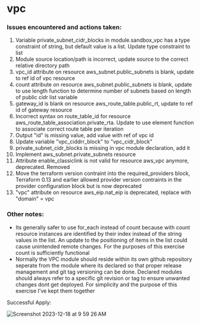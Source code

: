 # vpc

### Issues encountered and actions taken:

1. Variable private_subnet_cidr_blocks in module.sandbox_vpc has a type constraint of string, but default value is a list. Update type constraint to list
2. Module source location/path is incorrect, update source to the correct relative directory path
3. vpc_id attribute on resource aws_subnet.public_subnets is blank, update to ref id of vpc resource
4. count attribute on resource aws_subnet.public_subnets is blank, update to use length function to determine number of subnets based on length of public cidr list variable
5. gateway_id is blank on resource aws_route_table.public_rt, update to ref id of gateway resource
6. Incorrect syntax on route_table_id for resource aws_route_table_association.private_rta. Update to use element function to associate correct route table per iteration
7. Output "id" is missing value, add value with ref of vpc id
8. Update variable "vpc_ciddrr_block" to "vpc_cidr_block"
9. private_subnet_cidr_blocks is missing in vpc module declaration, add it
10. Implement aws_subnet.private_subnets resource
11. Attribute enable_classiclink is not valid for resource aws_vpc anymore, deprecated. Removed
12. Move the terraform version contraint into the required_providers block, Terraform 0.13 and earlier allowed provider version contraints in the provider configuration block but is now deprecated
13. "vpc" attribute on resource aws_eip.nat_eip is deprecated, replace with "domain" = vpc

### Other notes:

- Its generally safer to use for_each instead of count because with count resource instances are identified by their index instead of the string values in the list. An update to the positioning of items in the list could cause unintended remote changes. For the purposes of this exercise count is sufficiently functional
- Normally the VPC module should reside within its own github repository seperate from the module where its declared so that proper release management and git tag versioning can be done. Declared modules should always refer to a specific git revision or tag to ensure unwanted changes dont get deployed. For simplicity and the purpose of this exercise I've kept them together

Successful Apply:

![Screenshot 2023-12-18 at 9 59 26 AM](https://media.github.office.opendns.com/user/2355/files/a17fabab-63f3-4880-8cfd-60aeb0b22e99)
